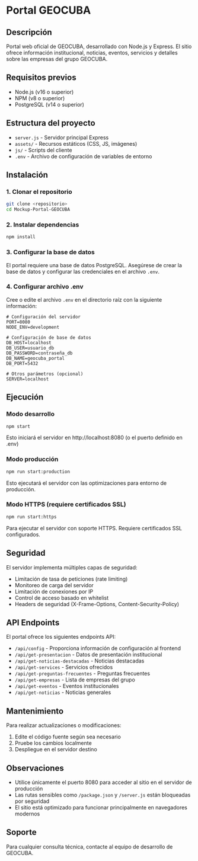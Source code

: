 # Portal GEOCUBA

## Descripción
Portal web oficial de GEOCUBA, desarrollado con Node.js y Express. El sitio ofrece información institucional, noticias, eventos, servicios y detalles sobre las empresas del grupo GEOCUBA.

## Requisitos previos
- Node.js (v16 o superior)
- NPM (v8 o superior)
- PostgreSQL (v14 o superior)

## Estructura del proyecto
- `server.js` - Servidor principal Express
- `assets/` - Recursos estáticos (CSS, JS, imágenes)
- `js/` - Scripts del cliente
- `.env` - Archivo de configuración de variables de entorno

## Instalación

### 1. Clonar el repositorio
```bash
git clone <repositorio>
cd Mockup-Portal-GEOCUBA
```

### 2. Instalar dependencias
```bash
npm install
```

### 3. Configurar la base de datos
El portal requiere una base de datos PostgreSQL. Asegúrese de crear la base de datos y configurar las credenciales en el archivo `.env`.

### 4. Configurar archivo .env
Cree o edite el archivo `.env` en el directorio raíz con la siguiente información:

```
# Configuración del servidor
PORT=8080
NODE_ENV=development

# Configuración de base de datos
DB_HOST=localhost
DB_USER=usuario_db
DB_PASSWORD=contraseña_db
DB_NAME=geocuba_portal
DB_PORT=5432

# Otros parámetros (opcional)
SERVER=localhost
```

## Ejecución

### Modo desarrollo
```bash
npm start
```
Esto iniciará el servidor en http://localhost:8080 (o el puerto definido en .env)

### Modo producción
```bash
npm run start:production
```
Esto ejecutará el servidor con las optimizaciones para entorno de producción.

### Modo HTTPS (requiere certificados SSL)
```bash
npm run start:https
```
Para ejecutar el servidor con soporte HTTPS. Requiere certificados SSL configurados.

## Seguridad
El servidor implementa múltiples capas de seguridad:
- Limitación de tasa de peticiones (rate limiting)
- Monitoreo de carga del servidor
- Limitación de conexiones por IP
- Control de acceso basado en whitelist
- Headers de seguridad (X-Frame-Options, Content-Security-Policy)

## API Endpoints
El portal ofrece los siguientes endpoints API:

- `/api/config` - Proporciona información de configuración al frontend
- `/api/get-presentacion` - Datos de presentación institucional
- `/api/get-noticias-destacadas` - Noticias destacadas
- `/api/get-services` - Servicios ofrecidos
- `/api/get-preguntas-frecuentes` - Preguntas frecuentes
- `/api/get-empresas` - Lista de empresas del grupo
- `/api/get-eventos` - Eventos institucionales
- `/api/get-noticias` - Noticias generales

## Mantenimiento
Para realizar actualizaciones o modificaciones:

1. Edite el código fuente según sea necesario
2. Pruebe los cambios localmente
3. Despliegue en el servidor destino

## Observaciones
- Utilice únicamente el puerto 8080 para acceder al sitio en el servidor de producción
- Las rutas sensibles como `/package.json` y `/server.js` están bloqueadas por seguridad
- El sitio está optimizado para funcionar principalmente en navegadores modernos

## Soporte
Para cualquier consulta técnica, contacte al equipo de desarrollo de GEOCUBA.
